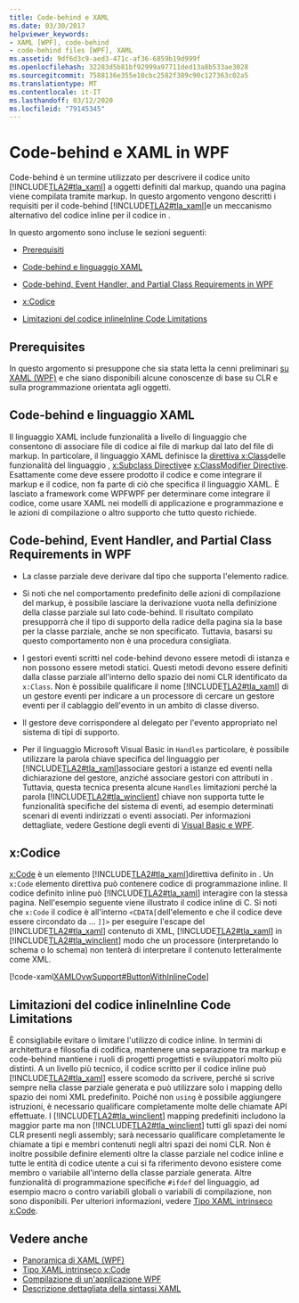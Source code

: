 ```yaml
---
title: Code-behind e XAML
ms.date: 03/30/2017
helpviewer_keywords:
- XAML [WPF], code-behind
- code-behind files [WPF], XAML
ms.assetid: 9df6d3c9-aed3-471c-af36-6859b19d999f
ms.openlocfilehash: 32283d5b81bf92999a97711ded13a8b533ae3028
ms.sourcegitcommit: 7588136e355e10cbc2582f389c90c127363c02a5
ms.translationtype: MT
ms.contentlocale: it-IT
ms.lasthandoff: 03/12/2020
ms.locfileid: "79145345"
---
```

# <a name="code-behind-and-xaml-in-wpf"></a>Code-behind e XAML in WPF
<a name="introduction"></a>Code-behind è un termine utilizzato per descrivere il codice unito [!INCLUDE[TLA2#tla_xaml](../../../../includes/tla2sharptla-xaml-md.md)] a oggetti definiti dal markup, quando una pagina viene compilata tramite markup. In questo argomento vengono descritti i requisiti per il code-behind [!INCLUDE[TLA2#tla_xaml](../../../../includes/tla2sharptla-xaml-md.md)]e un meccanismo alternativo del codice inline per il codice in .  
  
 In questo argomento sono incluse le sezioni seguenti:  
  
- [Prerequisiti](#Prerequisites)  
  
- [Code-behind e linguaggio XAML](#codebehind_and_the_xaml_language)  
  
- [Code-behind, Event Handler, and Partial Class Requirements in WPF](#Code_behind__Event_Handler__and_Partial_Class)  
  
- [x:Codice](#x_Code)  
  
- [Limitazioni del codice inlineInline Code Limitations](#Inline_Code_Limitations)  
  
<a name="Prerequisites"></a>
## <a name="prerequisites"></a>Prerequisites  
 In questo argomento si presuppone che sia stata letta la cenni preliminari [su XAML (WPF)](../../../desktop-wpf/fundamentals/xaml.md) e che siano disponibili alcune conoscenze di base su CLR e sulla programmazione orientata agli oggetti.  
  
<a name="codebehind_and_the_xaml_language"></a>
## <a name="code-behind-and-the-xaml-language"></a>Code-behind e linguaggio XAML  
 Il linguaggio XAML include funzionalità a livello di linguaggio che consentono di associare file di codice ai file di markup dal lato del file di markup. In particolare, il linguaggio XAML definisce la [direttiva x:Class](../../../desktop-wpf/xaml-services/xclass-directive.md)delle funzionalità del linguaggio , [x:Subclass Directive](../../../desktop-wpf/xaml-services/xsubclass-directive.md)e [x:ClassModifier Directive](../../../desktop-wpf/xaml-services/xclassmodifier-directive.md). Esattamente come deve essere prodotto il codice e come integrare il markup e il codice, non fa parte di ciò che specifica il linguaggio XAML. È lasciato a framework come WPFWPF per determinare come integrare il codice, come usare XAML nei modelli di applicazione e programmazione e le azioni di compilazione o altro supporto che tutto questo richiede.  
  
<a name="Code_behind__Event_Handler__and_Partial_Class"></a>
## <a name="code-behind-event-handler-and-partial-class-requirements-in-wpf"></a>Code-behind, Event Handler, and Partial Class Requirements in WPF  
  
- La classe parziale deve derivare dal tipo che supporta l'elemento radice.  
  
- Si noti che nel comportamento predefinito delle azioni di compilazione del markup, è possibile lasciare la derivazione vuota nella definizione della classe parziale sul lato code-behind. Il risultato compilato presupporrà che il tipo di supporto della radice della pagina sia la base per la classe parziale, anche se non specificato. Tuttavia, basarsi su questo comportamento non è una procedura consigliata.  
  
- I gestori eventi scritti nel code-behind devono essere metodi di istanza e non possono essere metodi statici. Questi metodi devono essere definiti dalla classe parziale all'interno dello spazio dei nomi CLR identificato da `x:Class`. Non è possibile qualificare il nome [!INCLUDE[TLA2#tla_xaml](../../../../includes/tla2sharptla-xaml-md.md)] di un gestore eventi per indicare a un processore di cercare un gestore eventi per il cablaggio dell'evento in un ambito di classe diverso.  
  
- Il gestore deve corrispondere al delegato per l'evento appropriato nel sistema di tipi di supporto.  
  
- Per il linguaggio Microsoft Visual Basic in `Handles` particolare, è possibile utilizzare la parola chiave specifica del linguaggio per [!INCLUDE[TLA2#tla_xaml](../../../../includes/tla2sharptla-xaml-md.md)]associare gestori a istanze ed eventi nella dichiarazione del gestore, anziché associare gestori con attributi in . Tuttavia, questa tecnica presenta alcune `Handles` limitazioni perché la parola [!INCLUDE[TLA2#tla_winclient](../../../../includes/tla2sharptla-winclient-md.md)] chiave non supporta tutte le funzionalità specifiche del sistema di eventi, ad esempio determinati scenari di eventi indirizzati o eventi associati. Per informazioni dettagliate, vedere Gestione degli eventi di [Visual Basic e WPF](visual-basic-and-wpf-event-handling.md).  
  
<a name="x_Code"></a>
## <a name="xcode"></a>x:Codice  
 [x:Code](../../../desktop-wpf/xaml-services/xcode-intrinsic-xaml-type.md) è un elemento [!INCLUDE[TLA2#tla_xaml](../../../../includes/tla2sharptla-xaml-md.md)]direttiva definito in . Un `x:Code` elemento direttiva può contenere codice di programmazione inline. Il codice definito inline può [!INCLUDE[TLA2#tla_xaml](../../../../includes/tla2sharptla-xaml-md.md)] interagire con la stessa pagina. Nell'esempio seguente viene illustrato il codice inline di C. Si noti che `x:Code` il codice è all'interno `<CDATA[`dell'elemento e che il codice deve essere circondato da ... `]]>` per eseguire l'escape del [!INCLUDE[TLA2#tla_xaml](../../../../includes/tla2sharptla-xaml-md.md)] contenuto di XML, [!INCLUDE[TLA2#tla_xaml](../../../../includes/tla2sharptla-xaml-md.md)] in [!INCLUDE[TLA2#tla_winclient](../../../../includes/tla2sharptla-winclient-md.md)] modo che un processore (interpretando lo schema o lo schema) non tenterà di interpretare il contenuto letteralmente come XML.  
  
 [!code-xaml[XAMLOvwSupport#ButtonWithInlineCode](~/samples/snippets/csharp/VS_Snippets_Wpf/XAMLOvwSupport/CSharp/page4.xaml#buttonwithinlinecode)]  
  
<a name="Inline_Code_Limitations"></a>
## <a name="inline-code-limitations"></a>Limitazioni del codice inlineInline Code Limitations  
 È consigliabile evitare o limitare l'utilizzo di codice inline. In termini di architettura e filosofia di codifica, mantenere una separazione tra markup e code-behind mantiene i ruoli di progetti progettisti e sviluppatori molto più distinti. A un livello più tecnico, il codice scritto per il codice inline può [!INCLUDE[TLA2#tla_xaml](../../../../includes/tla2sharptla-xaml-md.md)] essere scomodo da scrivere, perché si scrive sempre nella classe parziale generata e può utilizzare solo i mapping dello spazio dei nomi XML predefinito. Poiché non `using` è possibile aggiungere istruzioni, è necessario qualificare completamente molte delle chiamate API effettuate. I [!INCLUDE[TLA2#tla_winclient](../../../../includes/tla2sharptla-winclient-md.md)] mapping predefiniti includono la maggior parte ma non [!INCLUDE[TLA2#tla_winclient](../../../../includes/tla2sharptla-winclient-md.md)] tutti gli spazi dei nomi CLR presenti negli assembly; sarà necessario qualificare completamente le chiamate a tipi e membri contenuti negli altri spazi dei nomi CLR. Non è inoltre possibile definire elementi oltre la classe parziale nel codice inline e tutte le entità di codice utente a cui si fa riferimento devono esistere come membro o variabile all'interno della classe parziale generata. Altre funzionalità di programmazione specifiche `#ifdef` del linguaggio, ad esempio macro o contro variabili globali o variabili di compilazione, non sono disponibili. Per ulteriori informazioni, vedere [Tipo XAML intrinseco x:Code](../../../desktop-wpf/xaml-services/xcode-intrinsic-xaml-type.md).  
  
## <a name="see-also"></a>Vedere anche

- [Panoramica di XAML (WPF)](../../../desktop-wpf/fundamentals/xaml.md)
- [Tipo XAML intrinseco x:Code](../../../desktop-wpf/xaml-services/xcode-intrinsic-xaml-type.md)
- [Compilazione di un'applicazione WPF](../app-development/building-a-wpf-application-wpf.md)
- [Descrizione dettagliata della sintassi XAML](xaml-syntax-in-detail.md)
